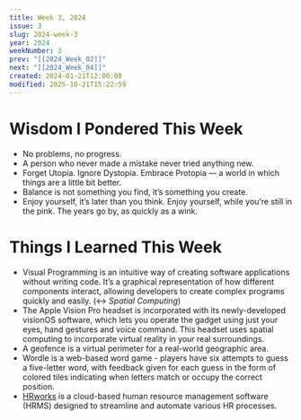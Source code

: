 ```yaml
---
title: Week 3, 2024
issue: 3
slug: 2024-week-3
year: 2024
weekNumber: 3
prev: "[[2024_Week_02]]"
next: "[[2024_Week_04]]"
created: 2024-01-21T12:00:00
modified: 2025-10-21T15:22:59
---
```


# Wisdom I Pondered This Week

* No problems, no progress.
* A person who never made a mistake never tried anything new.
* Forget Utopia. Ignore Dystopia. Embrace Protopia — a world in which things are a little bit better.
* Balance is not something you find, it’s something you create.
* Enjoy yourself, it’s later than you think. Enjoy yourself, while you’re still in the pink. The years go by, as quickly as a wink.

# Things I Learned This Week

* Visual Programming is an intuitive way of creating software applications without writing code. It’s a graphical representation of how different components interact, allowing developers to create complex programs quickly and easily. (↔ _Spatial Computing_)
* The Apple Vision Pro headset is incorporated with its newly-developed visionOS software, which lets you operate the gadget using just your eyes, hand gestures and voice command. This headset uses spatial computing to incorporate virtual reality in your real surroundings.
* A geofence is a virtual perimeter for a real-world geographic area.
* Wordle is a web-based word game - players have six attempts to guess a five-letter word, with feedback given for each guess in the form of colored tiles indicating when letters match or occupy the correct position.
* [HRworks](https://www.hrworks.de/) is a cloud-based human resource management software (HRMS) designed to streamline and automate various HR processes.
